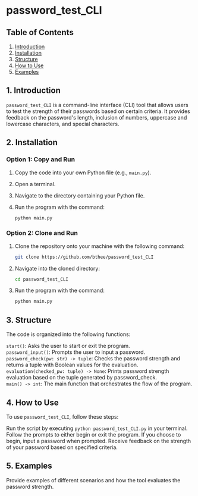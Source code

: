# password_test_CLI

## Table of Contents

1. [Introduction](#introduction)
2. [Installation](#installation)
3. [Structure](#structure)
4. [How to Use](#how-to-use)
5. [Examples](#examples)

## 1. Introduction <a name="introduction"></a>

`password_test_CLI` is a command-line interface (CLI) tool that allows users to test the strength of their passwords based on certain criteria. It provides feedback on the password's length, inclusion of numbers, uppercase and lowercase characters, and special characters.

## 2. Installation <a name="installation"></a>

### Option 1: Copy and Run

1. Copy the code into your own Python file (e.g., `main.py`).
2. Open a terminal.
3. Navigate to the directory containing your Python file.
4. Run the program with the command: 

    ```bash
    python main.py
    ```

### Option 2: Clone and Run

1. Clone the repository onto your machine with the following command:

    ```bash
    git clone https://github.com/bthee/password_test_CLI
    ```

2. Navigate into the cloned directory:

    ```bash
    cd password_test_CLI
    ```

3. Run the program with the command:

    ```bash
    python main.py
    ```

## 3. Structure <a name="structure"></a>

The code is organized into the following functions:

`start()`: Asks the user to start or exit the program.\
`password_input()`: Prompts the user to input a password.\
`password_check(pw: str) -> tuple`: Checks the password strength and returns a tuple with Boolean values for the evaluation.\
`evaluation(checked_pw: tuple) -> None`: Prints password strength evaluation based on the tuple generated by password_check.\
`main() -> int`: The main function that orchestrates the flow of the program.

## 4. How to Use <a name="how-to-use"></a>

To use `password_test_CLI`, follow these steps:

Run the script by executing `python password_test_CLI.py` in your terminal.
Follow the prompts to either begin or exit the program.
If you choose to begin, input a password when prompted.
Receive feedback on the strength of your password based on specified criteria.

## 5. Examples <a name="examples"></a>

Provide examples of different scenarios and how the tool evaluates the password strength.